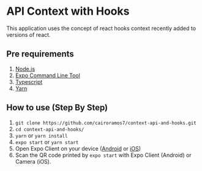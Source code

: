 # API Context with Hooks

This application uses the concept of react hooks context recently added to versions of react.

## Pre requirements

1. [Node.js](https://nodejs.org/)
2. [Expo Command Line Tool](https://docs.expo.io/get-started/installation/)
3. [Typescript](https://www.typescriptlang.org/index.html#download-links)
4. [Yarn](https://yarnpkg.com/getting-started/install)

## How to use (Step By Step)

1. `git clone https://github.com/cairoramos7/context-api-and-hooks.git`
2. `cd context-api-and-hooks/`
3. `yarn` or `yarn install`
4. `expo start` or `yarn start`
5. Open Expo Client on your device ([Android](https://play.google.com/store/apps/details?id=host.exp.exponent&referrer=www) or [iOS](https://itunes.apple.com/app/apple-store/id982107779))
6. Scan the QR code printed by `expo start` with Expo Client (Android) or Camera (iOS). 